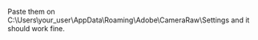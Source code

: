 Paste them on C:\Users\your_user\AppData\Roaming\Adobe\CameraRaw\Settings and it should work fine. 
